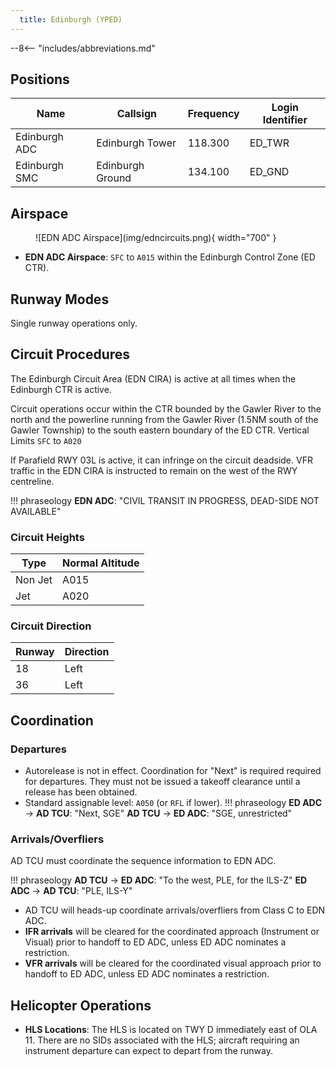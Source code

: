 ```yaml
---
  title: Edinburgh (YPED)
---
```


--8<-- "includes/abbreviations.md"

## Positions

| Name            | Callsign           | Frequency  | Login Identifier |
| --------------- | ------------------ | ---------- | ---------------- |
| Edinburgh ADC   | Edinburgh Tower    | 118.300    | ED_TWR           |
| Edinburgh SMC   | Edinburgh Ground   | 134.100    | ED_GND           |

## Airspace
<figure markdown>
![EDN ADC Airspace](img/edncircuits.png){ width="700" }
</figure>

- **EDN ADC Airspace**: `SFC` to `A015` within the Edinburgh Control Zone (ED CTR).

## Runway Modes
Single runway operations only.

## Circuit Procedures

The Edinburgh Circuit Area (EDN CIRA) is active at all times when the Edinburgh CTR is active.

Circuit operations occur within the CTR bounded by the Gawler River to the north and the powerline running from the Gawler River (1.5NM south of the Gawler Township) to the south eastern boundary of the ED CTR. Vertical Limits `SFC` to `A020`

If Parafield RWY 03L is active, it can infringe on the circuit deadside. VFR traffic in the EDN CIRA is instructed to remain on the west of the RWY centreline.

!!! phraseology
    **EDN ADC**: "CIVIL TRANSIT IN PROGRESS, DEAD-SIDE NOT AVAILABLE"

### Circuit Heights
| Type    | Normal Altitude |
| ------- | --------------- |
| Non Jet | A015            |
| Jet     | A020            |


### Circuit Direction

| Runway | Direction |
| ------ | --------- |
| 18     | Left      |
| 36     | Left      |

## Coordination

### Departures

- Autorelease is not in effect. Coordination for "Next" is required required for departures. They must not be issued a takeoff clearance until a release has been obtained.
- Standard assignable level: `A050` (or `RFL` if lower).
!!! phraseology
    <span class="hotline">**ED ADC** -> **AD TCU**</span>: "Next, SGE"
    <span class="hotline">**AD TCU** -> **ED ADC**</span>: "SGE, unrestricted"

### Arrivals/Overfliers

AD TCU must coordinate the sequence information to EDN ADC.

!!! phraseology
    <span class="hotline">**AD TCU** -> **ED ADC**</span>: "To the west, PLE, for the ILS-Z"
    <span class="hotline">**ED ADC** -> **AD TCU**</span>: "PLE, ILS-Y"

- AD TCU will heads-up coordinate arrivals/overfliers from Class C to EDN ADC.
- **IFR arrivals** will be cleared for the coordinated approach (Instrument or Visual) prior to handoff to ED ADC, unless ED ADC nominates a restriction.
- **VFR arrivals** will be cleared for the coordinated visual approach prior to handoff to ED ADC, unless ED ADC nominates a restriction.

## Helicopter Operations
- **HLS Locations**: The HLS is located on TWY D immediately east of OLA 11. There are no SIDs associated with the HLS; aircraft requiring an instrument departure can expect to depart from the runway.